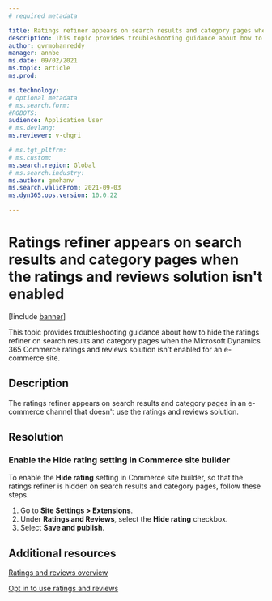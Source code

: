 ```yaml
---
# required metadata

title: Ratings refiner appears on search results and category pages when the ratings and reviews solution isn't enabled
description: This topic provides troubleshooting guidance about how to hide the ratings refiner on search results and category pages when the Microsoft Dynamics 365 Commerce ratings and reviews solution isn't enabled for an e-commerce site.
author: gvrmohanreddy
manager: annbe
ms.date: 09/02/2021
ms.topic: article
ms.prod: 

ms.technology: 
# optional metadata
# ms.search.form: 
#ROBOTS: 
audience: Application User
# ms.devlang: 
ms.reviewer: v-chgri

# ms.tgt_pltfrm: 
# ms.custom: 
ms.search.region: Global
# ms.search.industry: 
ms.author: gmohanv
ms.search.validFrom: 2021-09-03
ms.dyn365.ops.version: 10.0.22

---
```


# Ratings refiner appears on search results and category pages when the ratings and reviews solution isn't enabled

[!include [banner](../includes/banner.md)]

This topic provides troubleshooting guidance about how to hide the ratings refiner on search results and category pages when the Microsoft Dynamics 365 Commerce ratings and reviews solution isn't enabled for an e-commerce site.

## Description

The ratings refiner appears on search results and category pages in an e-commerce channel that doesn't use the ratings and reviews solution.

## Resolution

### Enable the Hide rating setting in Commerce site builder

To enable the **Hide rating** setting in Commerce site builder, so that the ratings refiner is hidden on search results and category pages, follow these steps.

1. Go to **Site Settings \> Extensions**.
1. Under **Ratings and Reviews**, select the **Hide rating** checkbox.
1. Select **Save and publish**.

## Additional resources

[Ratings and reviews overview](../ratings-reviews-overview.md)

[Opt in to use ratings and reviews](../opt-in-ratings-reviews.md)
